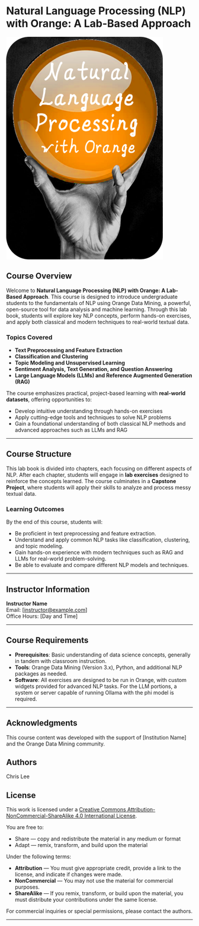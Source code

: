 # Natural Language Processing (NLP) with Orange: A Lab-Based Approach

![](imgs/Title%20Image.png)

## Course Overview

Welcome to **Natural Language Processing (NLP) with Orange: A Lab-Based Approach**. This course is designed to introduce undergraduate students to the fundamentals of NLP using Orange Data Mining, a powerful, open-source tool for data analysis and machine learning. Through this lab book, students will explore key NLP concepts, perform hands-on exercises, and apply both classical and modern techniques to real-world textual data.

### Topics Covered

- **Text Preprocessing and Feature Extraction**
- **Classification and Clustering**
- **Topic Modeling and Unsupervised Learning**
- **Sentiment Analysis, Text Generation, and Question Answering**
- **Large Language Models (LLMs) and Reference Augmented Generation (RAG)**

The course emphasizes practical, project-based learning with **real-world datasets**, offering opportunities to:

- Develop intuitive understanding through hands-on exercises
- Apply cutting-edge tools and techniques to solve NLP problems
- Gain a foundational understanding of both classical NLP methods and advanced approaches such as LLMs and RAG

---

## Course Structure

This lab book is divided into chapters, each focusing on different aspects of NLP. After each chapter, students will engage in **lab exercises** designed to reinforce the concepts learned. The course culminates in a **Capstone Project**, where students will apply their skills to analyze and process messy textual data.

### Learning Outcomes
By the end of this course, students will:

- Be proficient in text preprocessing and feature extraction.
- Understand and apply common NLP tasks like classification, clustering, and topic modeling.
- Gain hands-on experience with modern techniques such as RAG and LLMs for real-world problem-solving.
- Be able to evaluate and compare different NLP models and techniques.

---

## Instructor Information

**Instructor Name**  
Email: [instructor@example.com]  
Office Hours: [Day and Time]

---

## Course Requirements

- **Prerequisites**: Basic understanding of data science concepts, generally in tandem with classroom instruction.
- **Tools**: Orange Data Mining (Version 3.x), Python, and additional NLP packages as needed.
- **Software**: All exercises are designed to be run in Orange, with custom widgets provided for advanced NLP tasks. For the LLM portions, a system or server capable of running Ollama with the phi model is required.

---

## Acknowledgments

This course content was developed with the support of [Institution Name] and the Orange Data Mining community.

## Authors

Chris Lee

## License

This work is licensed under a [Creative Commons Attribution-NonCommercial-ShareAlike 4.0 International License](https://creativecommons.org/licenses/by-nc-sa/4.0/).

You are free to:

- Share — copy and redistribute the material in any medium or format  
- Adapt — remix, transform, and build upon the material

Under the following terms:

- **Attribution** — You must give appropriate credit, provide a link to the license, and indicate if changes were made.  
- **NonCommercial** — You may not use the material for commercial purposes.  
- **ShareAlike** — If you remix, transform, or build upon the material, you must distribute your contributions under the same license.  

For commercial inquiries or special permissions, please contact the authors.

---

